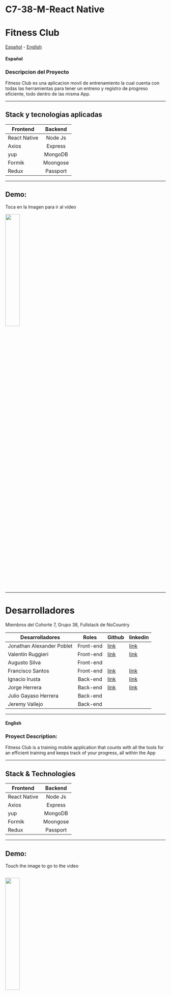 # C7-38-M-React Native
# Fitness Club
[Español](#ES) - [English](#EN)
#### Español
<a name="ES"></a>
### Descripcion del Proyecto
Fitness Club es una aplicacion movil de entrenamiento la cual cuenta con todas las herramientas para tener un entreno y registro de progreso eficiente, todo dentro de las misma App.
******
## Stack y tecnologias aplicadas

| Frontend      | Backend           
| ------------- |:-------------:
| React Native     | Node Js
| Axios     | Express     
| yup | MongoDB
| Formik | Moongose
| Redux | Passport         

--------
## Demo:
Toca en la Imagen para ir al video

 [<img src="https://user-images.githubusercontent.com/106752020/197092048-6c0425cc-8ae7-481f-bd49-e26d6373261f.png" width="30%">](https://www.youtube.com/watch?v=9UCH6CcP7G8)
 
------


# Desarrolladores
Miembros del Cohorte 7, Grupo 38, Fullstack de NoCountry

| Desarrolladores | Roles| Github  | linkedin |
| ------------- |:-------------:| -----|------- |
| Jonathan Alexander Poblet| Front-end   |[link](https://github.com/jonathanpoblet?tab=repositories)|[link](https://www.linkedin.com/in/jonathan-poblet-0893a623a/) |
|Valentín Ruggieri |Front-end    | [link](https://github.com/valen-ruggieri) |[link](https://www.linkedin.com/in/valentinruggieri/)|
| Augusto Silva | Front-end |   | |
| Francisco Santos | Front-end     |  [link](https://github.com/FranciscoSantos01) | [link](https://www.linkedin.com/in/francisco-santos-a6973a1ab/)|
| Ignacio Irusta | Back-end   |  [link](https://github.com/Ignacio-Irusta) | [link](https://www.linkedin.com/in/ignacio-irusta-07b90821b/)|
|  Jorge Herrera | Back-end   |  [link](https://github.com/Jorgeheag) | [link](https://www.linkedin.com/in/jorge-herrera-88780314a)|
| Julio Gayaso Herrera | Back-end     |   | |
| Jeremy Vallejo | Back-end     |   | |

------
<a name="EN"></a>
#### English

### Proyect Description:
Fitness Club is a training mobile application that counts with all the tools for an efficient  training and keeps track of your progress, all within the App
******
## Stack & Technologies

| Frontend      | Backend           
| ------------- |:-------------:
| React Native     | Node Js
| Axios     | Express     
| yup | MongoDB
| Formik | Moongose
| Redux | Passport         

--------
## Demo:
Touch the image to go to the video

 [<img src="https://user-images.githubusercontent.com/106752020/197092048-6c0425cc-8ae7-481f-bd49-e26d6373261f.png" width="30%">](https://www.youtube.com/watch?v=9UCH6CcP7G8)
------
<a name="ES"></a>
# Developers:
Members of the Cohorte 7, Group 38, Fullstack  NoCountry

| Desarrolladores | Roles| Github  | linkedin |
| ------------- |:-------------:| -----|------- |
| Jonathan Alexander Poblet| Front-end   |[link](https://github.com/jonathanpoblet?tab=repositories)|[link](https://www.linkedin.com/in/jonathan-poblet-0893a623a/) |
|Valentín Ruggieri |Front-end    | [link](https://github.com/valen-ruggieri) |[link](https://www.linkedin.com/in/valentinruggieri/)|
| Augusto Silva | Front-end |   | |
| Francisco Santos | Front-end     |  [link](https://github.com/FranciscoSantos01) | [link](https://www.linkedin.com/in/francisco-santos-a6973a1ab/)|
| Ignacio Irusta | Back-end   |  [link](https://github.com/Ignacio-Irusta) | [link](https://www.linkedin.com/in/ignacio-irusta-07b90821b/)|
|  Jorge Herrera | Back-end   |  [link](https://github.com/Jorgeheag) | [link](https://www.linkedin.com/in/jorge-herrera-88780314a)|
| Julio Gayaso Herrera | Back-end     |   | |
| Jeremy Vallejo | Back-end     |   | |
